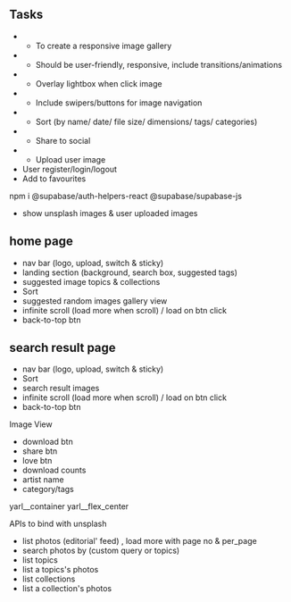 ## Tasks

- * To create a responsive image gallery
- * Should be user-friendly, responsive, include transitions/animations
- * Overlay lightbox when click image
- * Include swipers/buttons for image navigation 
- * Sort (by name/ date/ file size/ dimensions/ tags/ categories)
- * Share to social
- * Upload user image
- User register/login/logout
- Add to favourites

npm i @supabase/auth-helpers-react @supabase/supabase-js

- show unsplash images & user uploaded images


## home page
- nav bar (logo, upload, switch & sticky)
- landing section (background, search box, suggested tags)
- suggested image topics & collections
- Sort
- suggested random images gallery view
- infinite scroll (load more when scroll) / load on btn click
- back-to-top btn

## search result page
- nav bar (logo, upload, switch & sticky)
- Sort
- search result images
- infinite scroll (load more when scroll) / load on btn click
- back-to-top btn




Image View
- download btn
- share btn
- love btn
- download counts
- artist name
- category/tags


yarl__container yarl__flex_center

APIs to bind with unsplash
- list photos (editorial' feed) , load more with page no & per_page
- search photos by (custom query or topics)
- list topics
- list a topics's photos
- list collections
- list a collection's photos


